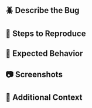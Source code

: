 ## :beetle: Describe the Bug
<!--
A clear and concise description of what the bug is.
-->

## :footprints: Steps to Reproduce
<!--
Steps to reproduce the behavior:

1. Go to '...'
2. Click on '....'
3. Scroll down to '....'
4. See error
-->

## :sunrise: Expected Behavior
<!--
A clear and concise description of what you expected to happen.
-->

## :camera: Screenshots
<!--
If applicable, add screenshots to help explain your problem.
-->

## :notebook_with_decorative_cover: Additional Context
<!--
Add any other context about the problem here.
-->
